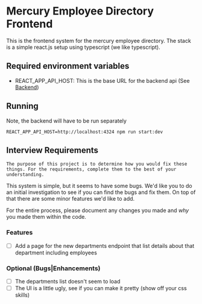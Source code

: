 # Mercury Employee Directory Frontend

This is the frontend system for the mercury employee directory. The stack is a simple react.js setup using typescript (we like typescript).

## Required environment variables

- REACT_APP_API_HOST: This is the base URL for the backend api (See [Backend](../backend))

## Running

Note, the backend will have to be run separately

```
REACT_APP_API_HOST=http://localhost:4324 npm run start:dev
```

## Interview Requirements

```
The purpose of this project is to determine how you would fix these things. For the requirements, complete them to the best of your understanding.
```

This system is simple, but it seems to have some bugs. We'd like you to do an initial investigation to see if you can find the bugs and fix them. On top of that there are some minor features we'd like to add.

For the entire process, please document any changes you made and _why_ you made them within the code.

### Features

- [ ] Add a page for the new departments endpoint that list details about that department including employees

### Optional (Bugs|Enhancements)

- [ ] The departments list doesn't seem to load
- [ ] The UI is a little ugly, see if you can make it pretty (show off your css skills)

